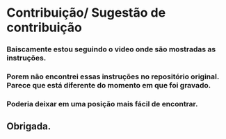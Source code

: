 # Contribuição/ Sugestão de contribuição
### Baiscamente estou seguindo o video onde são mostradas as instruções.
### Porem não encontrei essas instruções no repositório original. Parece que está diferente do momento em que foi gravado.
### Poderia deixar em uma posição mais fácil de encontrar.
## Obrigada. 
